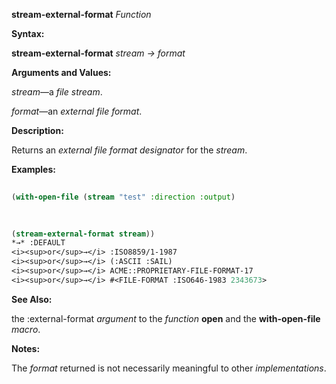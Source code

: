 **stream-external-format** *Function* 



**Syntax:** 



**stream-external-format** *stream → format* 



**Arguments and Values:** 



*stream*—a *file stream*. 



*format*—an *external file format*. 



**Description:** 



Returns an *external file format designator* for the *stream*. 



**Examples:**
```lisp
 
(with-open-file (stream "test" :direction :output) 

 
 
(stream-external-format stream)) 
*→* :DEFAULT 
<i><sup>or</sup>→</i> :ISO8859/1-1987 
<i><sup>or</sup>→</i> (:ASCII :SAIL) 
<i><sup>or</sup>→</i> ACME::PROPRIETARY-FILE-FORMAT-17 
<i><sup>or</sup>→</i> #<FILE-FORMAT :ISO646-1983 2343673> 

```
**See Also:** 



the :external-format *argument* to the *function* **open** and the **with-open-file** *macro*. 



**Notes:** 



The *format* returned is not necessarily meaningful to other *implementations*. 



